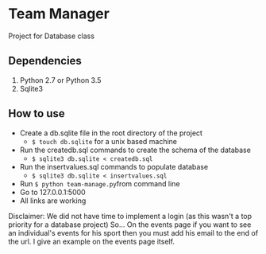 # Team Manager
Project for Database class

## Dependencies 
1. Python 2.7 or Python 3.5
2. Sqlite3

## How to use
* Create a db.sqlite file in the root directory of the project
    * `$ touch db.sqlite` for a unix based machine
* Run the createdb.sql commands to create the schema of the database
    * `$ sqlite3 db.sqlite < createdb.sql` 
* Run the insertvalues.sql commands to populate database
    * `$ sqlite3 db.sqlite < insertvalues.sql`
* Run `$ python team-manage.py`from command line
* Go to 127.0.0.1:5000 
* All links are working 

Disclaimer:
We did not have time to implement a login (as this wasn't a top priority for a database project)
So... On the events page if you want to see an individual's events for his sport then 
you must add his email to the end of the url. I give an example on the events page itself. 
